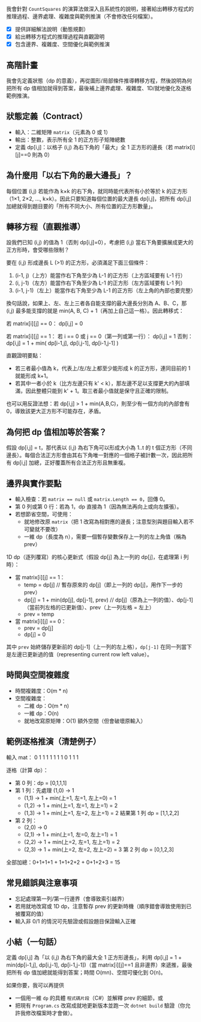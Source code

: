 我會針對 `CountSquares` 的演算法做深入且系統性的說明，接著給出轉移方程式的推理過程、邊界處理、複雜度與範例推演（不會修改任何檔案）。

- [x] 提供詳細解法說明（動態規劃）
- [x] 給出轉移方程式的推理過程與直觀證明
- [x] 包含邊界、複雜度、空間優化與範例推演

## 高階計畫
我會先定義狀態（dp 的意義），再從圖形/局部條件推導轉移方程，然後說明為何把所有 dp 值相加就得到答案，最後補上邊界處理、複雜度、1D/就地優化及逐格範例推演。

## 狀態定義（Contract）
- 輸入：二維矩陣 `matrix`（元素為 0 或 1）
- 輸出：整數，表示所有全 1 的正方形子矩陣總數
- 定義 dp[i,j]：以格子 (i,j) 為右下角的「最大」全 1 正方形的邊長（若 matrix[i][j]==0 則為 0）

## 為什麼用「以右下角的最大邊長」？
每個位置 (i,j) 若能作為 k×k 的右下角，就同時能代表所有小於等於 k 的正方形（1×1, 2×2, …, k×k）。因此只要知道每個位置的最大邊長 dp[i,j]，把所有 dp[i,j] 加總就得到題目要的「所有不同大小、所有位置的正方形數量」。

## 轉移方程（直觀推導）
設我們已知 (i,j) 的值為 1（否則 dp[i,j]=0），考慮把 (i,j) 當右下角要擴展成更大的正方形時，會受哪些限制？

要在 (i,j) 形成邊長 L (>1) 的正方形，必須滿足下面三個條件：
1. (i-1, j)（上方）能當作右下角至少為 L-1 的正方形（上方區域要有 L-1 行）
2. (i, j-1)（左方）能當作右下角至少為 L-1 的正方形（左方區域要有 L-1 列）
3. (i-1, j-1)（左上）能當作右下角至少為 L-1 的正方形（左上角的內部也要完整）

換句話說，如果上、左、左上三者各自能支撐的最大邊長分別為 A、B、C，那 (i,j) 最多能支撐的就是 min(A, B, C) + 1（再加上自己這一格）。因此轉移式：

若 matrix[i][j] == 0：
  dp[i,j] = 0

若 matrix[i][j] == 1：
  若 i == 0 或 j == 0（第一列或第一行）：
    dp[i,j] = 1
  否則：
    dp[i,j] = 1 + min( dp[i-1,j], dp[i,j-1], dp[i-1,j-1] )

直觀證明要點：
- 若三者最小值為 k，代表上/左/左上都至少能形成 k 的正方形，連同目前的 1 就能形成 k+1。
- 若其中一者小於 k（比方左邊只有 k' < k），那左邊不足以支撐更大的內部填滿，因此整體只能到 k' + 1。取三者最小值就是保守且正確的限制。

也可以用反證法想：若 dp[i,j] > 1 + min(A,B,C)，則至少有一個方向的內部會有 0，導致該更大正方形不可能存在，矛盾。

## 為何把 dp 值相加等於答案？
假設 dp[i,j] = t，那代表以 (i,j) 為右下角可以形成大小為 1..t 的 t 個正方形（不同邊長）。每個合法正方形會由其右下角唯一對應的一個格子被計數一次，因此把所有 dp[i,j] 加總，正好覆蓋所有合法正方形且無重複。

## 邊界與實作要點
- 輸入檢查：若 `matrix == null` 或 `matrix.Length == 0`，回傳 0。
- 第 0 列或第 0 行：若為 1，dp 直接為 1（因為無法再向上或向左擴張）。
- 若想節省空間，可使用：
  - 就地修改原 `matrix`（把 1 改寫為相對應的邊長；注意型別與題目輸入若不可變就不要改）
  - 一維 dp（長度為 n），需要一個暫存變數保存上一列的左上角值（稱為 prev）

1D dp（逐列覆寫）的核心更新式（假設 dp[j] 為上一列的 dp[j]，在處理第 i 列時）：
- 當 matrix[i][j] == 1：
  - temp = dp[j]  // 暫存原來的 dp[j]（即上一列的 dp[j]，用作下一步的 prev）
  - dp[j] = 1 + min(dp[j], dp[j-1], prev)  // dp[j]（原為上一列的值）、dp[j-1]（當前列左格的已更新值）、prev（上一列左格 = 左上）
  - prev = temp
- 當 matrix[i][j] == 0：
  - prev = dp[j]
  - dp[j] = 0

其中 `prev` 始終儲存更新前的 dp[j-1]（上一列的左上格），`dp[j-1]` 在同一列當下是左邊已更新過的值（representing current row left value）。

## 時間與空間複雜度
- 時間複雜度：O(m * n)
- 空間複雜度：
  - 二維 dp：O(m * n)
  - 一維 dp：O(n)
  - 就地改寫原矩陣：O(1) 額外空間（但會破壞原輸入）

## 範例逐格推演（清楚例子）
輸入 mat：
0 1 1 1
1 1 1 1
0 1 1 1

逐格（計算 dp）：
- 第 0 列：dp = [0,1,1,1]
- 第 1 列：先處理 (1,0) -> 1
  - (1,1) -> 1 + min(上=1, 左=1, 左上=0) = 1
  - (1,2) -> 1 + min(上=1, 左=1, 左上=1) = 2
  - (1,3) -> 1 + min(上=1, 左=2, 左上=1) = 2
  結果第 1 列 dp = [1,1,2,2]
- 第 2 列：
  - (2,0) -> 0
  - (2,1) -> 1 + min(上=1, 左=0, 左上=1) = 1
  - (2,2) -> 1 + min(上=2, 左=1, 左上=1) = 2
  - (2,3) -> 1 + min(上=2, 左=2, 左上=2) = 3
  第 2 列 dp = [0,1,2,3]

全部加總：0+1+1+1 + 1+1+2+2 + 0+1+2+3 = 15

## 常見錯誤與注意事項
- 忘記處理第一列/第一行邊界（會導致索引越界）
- 若用就地改寫或 1D dp，注意暫存 prev 的更新時機（順序錯會導致使用到已被覆寫的值）
- 輸入非 0/1 的情況可先驗證或假設題目保證輸入正確

## 小結（一句話）
定義 dp[i,j] 為「以 (i,j) 為右下角的最大全 1 正方形邊長」，利用 dp[i,j] = 1 + min(dp[i-1,j], dp[i,j-1], dp[i-1,j-1])（當 matrix[i][j]==1 且非邊界）來遞推，最後把所有 dp 值加總就能得到答案；時間 O(mn)、空間可優化到 O(n)。

如果你要，我可以再提供
- 一個用一維 `dp` 的具體 `程式碼片段`（C#）並解釋 prev 的細節，或
- 把現有 `Program.cs` 改寫成就地更新版本並跑一次 `dotnet build` 驗證（你允許我修改檔案時才會做）。
